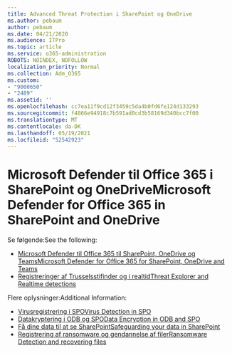 ```yaml
---
title: Advanced Threat Protection i SharePoint og OneDrive
ms.author: pebaum
author: pebaum
ms.date: 04/21/2020
ms.audience: ITPro
ms.topic: article
ms.service: o365-administration
ROBOTS: NOINDEX, NOFOLLOW
localization_priority: Normal
ms.collection: Adm_O365
ms.custom:
- "9000650"
- "2489"
ms.assetid: ''
ms.openlocfilehash: cc7ea11f9cd12f3459c5da4b0fd6fe124d133293
ms.sourcegitcommit: f4866e94918c7b591ad0cd3b58169d340bcc7f00
ms.translationtype: MT
ms.contentlocale: da-DK
ms.lasthandoff: 05/19/2021
ms.locfileid: "52542923"
---
```

# <a name="microsoft-defender-for-office-365-in-sharepoint-and-onedrive"></a><span data-ttu-id="0f281-102">Microsoft Defender til Office 365 i SharePoint og OneDrive</span><span class="sxs-lookup"><span data-stu-id="0f281-102">Microsoft Defender for Office 365 in SharePoint and OneDrive</span></span>

<span data-ttu-id="0f281-103">Se følgende:</span><span class="sxs-lookup"><span data-stu-id="0f281-103">See the following:</span></span>
- [<span data-ttu-id="0f281-104">Microsoft Defender til Office 365 til SharePoint, OneDrive og Teams</span><span class="sxs-lookup"><span data-stu-id="0f281-104">Microsoft Defender for Office 365 for SharePoint, OneDrive and Teams</span></span>](/microsoft-365/security/office-365-security/atp-for-spo-odb-and-teams)
- [<span data-ttu-id="0f281-105">Registreringer af Trusselsstifinder og i realtid</span><span class="sxs-lookup"><span data-stu-id="0f281-105">Threat Explorer and Realtime detections</span></span>](/microsoft-365/security/office-365-security/threat-explorer-views)


<span data-ttu-id="0f281-106">Flere oplysninger:</span><span class="sxs-lookup"><span data-stu-id="0f281-106">Additional Information:</span></span>

- [<span data-ttu-id="0f281-107">Virusregistrering i SPO</span><span class="sxs-lookup"><span data-stu-id="0f281-107">Virus Detection in SPO</span></span>](/microsoft-365/security/office-365-security/virus-detection-in-spo)</br>
- [<span data-ttu-id="0f281-108">Datakryptering i ODB og SPO</span><span class="sxs-lookup"><span data-stu-id="0f281-108">Data Encryption in ODB and SPO</span></span>](/microsoft-365/compliance/data-encryption-in-odb-and-spo)</br>
- [<span data-ttu-id="0f281-109">Få dine data til at se SharePoint</span><span class="sxs-lookup"><span data-stu-id="0f281-109">Safeguarding your data in SharePoint</span></span>](/sharepoint/safeguarding-your-data)</br>
- [<span data-ttu-id="0f281-110">Registrering af ransomware og gendannelse af filer</span><span class="sxs-lookup"><span data-stu-id="0f281-110">Ransomware Detection and recovering files</span></span>](https://support.office.com/article/Ransomware-detection-and-recovering-your-files-0d90ec50-6bfd-40f4-acc7-b8c12c73637f)